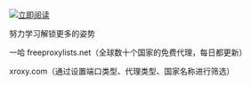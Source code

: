 [![立即阅读](https://github.com/xhtdevila/My-Blog/blob/master/read.png)](https://www.youtube.com)

努力学习解锁更多的姿势


一哈
freeproxylists.net（全球数十个国家的免费代理，每日都更新）

xroxy.com（通过设置端口类型、代理类型、国家名称进行筛选）
